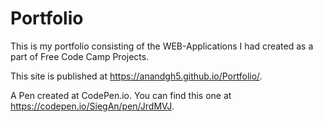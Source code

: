 # Portfolio
This is my portfolio consisting of the WEB-Applications I had created as a part of Free Code Camp Projects.

This site is published at https://anandgh5.github.io/Portfolio/.

A Pen created at CodePen.io. You can find this one at https://codepen.io/SiegAn/pen/JrdMVJ.
